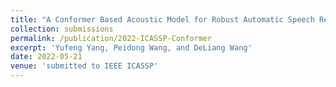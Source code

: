 ```yaml
---
title: "A Conformer Based Acoustic Model for Robust Automatic Speech Recognition"
collection: submissions
permalink: /publication/2022-ICASSP-Conformer
excerpt: 'Yufeng Yang, Peidong Wang, and DeLiang Wang'
date: 2022-05-21
venue: 'submitted to IEEE ICASSP'
---
```


<!-- paperurl: 'http://yfyangseu.github.io/files/2017-SiPS.pdf' -->
<!-- This paper is about the number 1. The number 2 is left for future work.
 -->
 
<!-- [Download](http://yfyangseu.github.io/files/2017-SiPS.pdf) -->
<!-- 
Recommended citation: Your Name, You. (2009). "Paper Title Number 1." <i>Journal 1</i>. 1(1).
 -->

<!-- ---
title: "An Efficient Conjugate Residual Detector for Massive MIMO Systems"
collection: publications
permalink: /publication/2009-10-01-paper-title-number-1
excerpt: 'This paper is about the number 1. The number 2 is left for future work.'
date: 2017-10-01
venue: 'IEEE International Workshop on Signal Processing Systems (SiPS)'
paperurl: 'http://yfyangseu.github.io/files/2017-SiPS.pdf'
citation: 'Your Name, You. (2009). &quot;Paper Title Number 1.&quot; <i>Journal 1</i>. 1(1).'
--- -->
 

